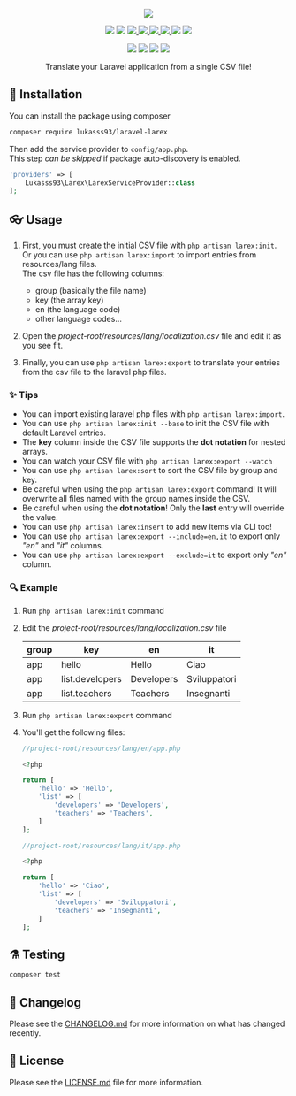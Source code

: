 <p align="center">
    <img src="https://i.imgur.com/oAegaoQ.png"/>
</p>

<p align="center">
  <img src="https://img.shields.io/badge/php-%3E%3D%207.2-blue"/>
  <img src="https://img.shields.io/badge/laravel-%3E%3D%206.0-orange"/>
  <a href="https://packagist.org/packages/lukasss93/laravel-larex">
    <img src="https://poser.pugx.org/lukasss93/laravel-larex/v/stable"/>
  </a>
  <a href="https://packagist.org/packages/lukasss93/laravel-larex">
    <img src="https://poser.pugx.org/lukasss93/laravel-larex/downloads"/>
  </a>
  <a href="https://packagist.org/packages/lukasss93/laravel-larex">
    <img src="https://poser.pugx.org/lukasss93/laravel-larex/license"/>
  </a>
  <a href="https://t.me/Lukasss93">
    <img src="https://img.shields.io/badge/chat%20on-telegram-blue"/>
  </a>
  <img src="https://img.shields.io/github/workflow/status/Lukasss93/laravel-larex/run-tests"/>
    <a href="https://coveralls.io/github/Lukasss93/laravel-larex">
      <img src="https://img.shields.io/coveralls/github/Lukasss93/laravel-larex"/>
    </a>
</p>

<p align="center">
  <img src="https://phpinsights.lucapatera.it/Lukasss93/laravel-larex/code"/>
  <img src="https://phpinsights.lucapatera.it/Lukasss93/laravel-larex/architecture"/>
  <img src="https://phpinsights.lucapatera.it/Lukasss93/laravel-larex/complexity"/>
  <img src="https://phpinsights.lucapatera.it/Lukasss93/laravel-larex/style"/>
</p>

<p align="center">
    Translate your Laravel application from a single CSV file!
</p>

## 🚀 Installation

You can install the package using composer

```bash
composer require lukasss93/laravel-larex  
```

Then add the service provider to `config/app.php`.  
This step *can be skipped* if package auto-discovery is enabled.

```php
'providers' => [
    Lukasss93\Larex\LarexServiceProvider::class
];
```

## 👓 Usage

1. First, you must create the initial CSV file with `php artisan larex:init`.<br>
   Or you can use `php artisan larex:import` to import entries from resources/lang files.<br>
   The csv file has the following columns:
   
   * group (basically the file name)
   * key (the array key)
   * en (the language code)
   * other language codes...

2. Open the *project-root/resources/lang/localization.csv* file and edit it as you see fit.

3. Finally, you can use `php artisan larex:export` to translate your entries from the csv file to the laravel php files.

### ✨ Tips

* You can import existing laravel php files with `php artisan larex:import`.
* You can use `php artisan larex:init --base` to init the CSV file with default Laravel entries.
* The **key** column inside the CSV file supports the **dot notation** for nested arrays.
* You can watch your CSV file with `php artisan larex:export --watch`
* You can use `php artisan larex:sort` to sort the CSV file by group and key.
* Be careful when using the `php artisan larex:export` command! It will overwrite all files named with the group names inside the CSV.
* Be careful when using the **dot notation**! Only the **last** entry will override the value.
* You can use `php artisan larex:insert` to add new items via CLI too!
* You can use `php artisan larex:export --include=en,it` to export only _"en"_ and _"it"_ columns.
* You can use `php artisan larex:export --exclude=it` to export only _"en"_ column.

### 🔍 Example

1. Run `php artisan larex:init` command

2. Edit the *project-root/resources/lang/localization.csv* file
   
   | group | key             | en         | it           |
   | ----- | --------------- | ---------- | ------------ |
   | app   | hello           | Hello      | Ciao         |
   | app   | list.developers | Developers | Sviluppatori |
   | app   | list.teachers   | Teachers   | Insegnanti   |

3. Run `php artisan larex:export` command

4. You'll get the following files:
   
   ```php
   //project-root/resources/lang/en/app.php
   
   <?php
   
   return [
       'hello' => 'Hello',
       'list' => [
           'developers' => 'Developers',
           'teachers' => 'Teachers',
       ]
   ];
   ```
   
   ```php
   //project-root/resources/lang/it/app.php
   
   <?php
   
   return [
       'hello' => 'Ciao',
       'list' => [
           'developers' => 'Sviluppatori',
           'teachers' => 'Insegnanti',
       ]
   ];
   ```

## ⚗️ Testing

```bash
composer test
```

## 📃 Changelog

Please see the [CHANGELOG.md](https://github.com/Lukasss93/laravel-larex/blob/master/CHANGELOG.md) for more information on what has changed recently.

## 📖 License

Please see the [LICENSE.md](https://github.com/Lukasss93/laravel-larex/blob/master/LICENSE.md) file for more information.
